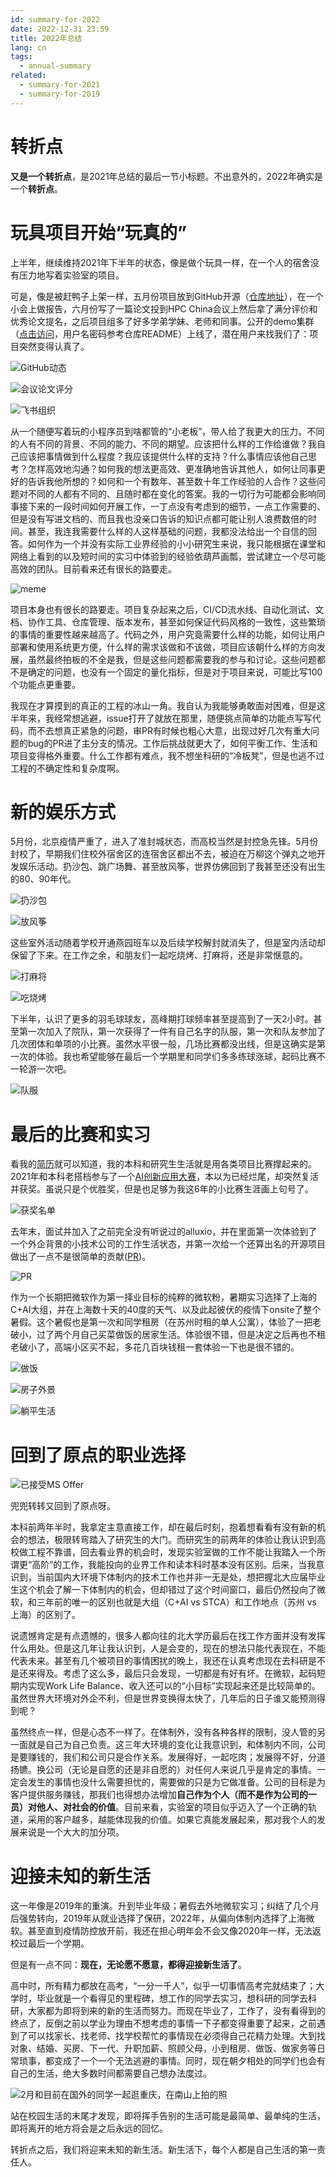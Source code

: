 ```yaml
---
id: summary-for-2022
date: 2022-12-31 23:59
title: 2022年总结
lang: cn
tags:
  - annual-summary
related:
  - summary-for-2021
  - summary-for-2019
---
```


# 转折点

**又是一个转折点**，是2021年总结的最后一节小标题。不出意外的，2022年确实是一个**转折点**。

# 玩具项目开始“玩真的”

上半年，继续维持2021年下半年的状态，像是做个玩具一样，在一个人的宿舍没有压力地写着实验室的项目。

可是，像是被赶鸭子上架一样，五月份项目放到GitHub开源（[仓库地址](https://github.com/PKUHPC/SCOW)），在一个小会上做报告，六月份写了一篇论文投到HPC China会议上然后拿了满分评价和优秀论文提名，之后项目组多了好多学弟学妹、老师和同事。公开的demo集群（[点击访问](https://hpc.pku.edu.cn/demo/scow)，用户名密码参考仓库README）上线了，潜在用户来找我们了：项目突然变得认真了。

![GitHub动态](./git-commits.png)

![会议论文评分](./scow.jpg)

![飞书组织](./feishu.png)

从一个随便写着玩的小程序员到啥都管的“小老板”，带人给了我更大的压力。不同的人有不同的背景、不同的能力、不同的期望。应该把什么样的工作给谁做？我自己应该把事情做到什么程度？我应该提供什么样的支持？什么事情应该他自己思考？怎样高效地沟通？如何我的想法更高效、更准确地告诉其他人，如何让同事更好的告诉我他所想的？如何和一个有数年、甚至数十年工作经验的人合作？这些问题对不同的人都有不同的、且随时都在变化的答案。我的一切行为可能都会影响同事接下来的一段时间如何开展工作，一丁点没有考虑到的细节，一点工作需要的、但是没有写进文档的、而且我也没亲口告诉的知识点都可能让别人浪费数倍的时间。甚至，我连我需要什么样的人这样基础的问题，我都没法给出一个自信的回答。如何作为一个并没有实际工业界经验的小小研究生来说，我只能根据在课堂和网络上看到的以及短时间的实习中体验到的经验依葫芦画瓢，尝试建立一个尽可能高效的团队。目前看来还有很长的路要走。

![meme](./meme.jpg)

项目本身也有很长的路要走。项目复杂起来之后，CI/CD流水线、自动化测试、文档、协作工具、仓库管理、版本发布，甚至如何保证代码风格的一致性，这些繁琐的事情的重要性越来越高了。代码之外，用户究竟需要什么样的功能，如何让用户部署和使用系统更方便，什么样的需求该做和不该做，项目应该朝什么样的方向发展，虽然最终拍板的不全是我，但是这些问题都需要我的参与和讨论。这些问题都不是确定的问题，也没有一个固定的量化指标，但是对于项目来说，可能比写100个功能点更重要。

我现在才算摸到的真正的工程的冰山一角。我自认为我能够勇敢面对困难，但是这半年来，我经常想逃避，issue打开了就放在那里，随便挑点简单的功能点写写代码，而不去想真正紧急的问题，审PR有时候也粗心大意，出现过好几次有重大问题的bug的PR进了主分支的情况。工作后挑战就更大了，如何平衡工作、生活和项目变得格外重要。什么工作都有难点，我不想坐科研的“冷板凳”，但是也逃不过工程的不确定性和复杂度啊。

# 新的娱乐方式

5月份，北京疫情严重了，进入了准封城状态，而高校当然是封控急先锋。5月份封校了，早期我们住校外宿舍区的连宿舍区都出不去，被迫在万柳这个弹丸之地开发娱乐活动。扔沙包、跳广场舞、甚至放风筝，世界仿佛回到了我甚至还没有出生的80、90年代。

![扔沙包](./shabao.jpg)

![放风筝](./kite.jpg)

这些室外活动随着学校开通燕园班车以及后续学校解封就消失了，但是室内活动却保留了下来。在工作之余，和朋友们一起吃烧烤、打麻将，还是非常惬意的。

![打麻将](./majiang.jpg)

![吃烧烤](./takeover.jpg)

下半年，认识了更多的羽毛球球友，高峰期打球频率甚至提高到了一天2小时。甚至第一次加入了院队，第一次获得了一件有自己名字的队服，第一次和队友参加了几次团体和单项的小比赛。虽然水平很一般，几场比赛都没出线，但是这确实是第一次的体验。我也希望能够在最后一个学期里和同学们多多练球涨球，起码比赛不一轮游一次吧。

![队服](./team-dress.jpg)

# 最后的比赛和实习

看我的[简历](/resume)就可以知道，我的本科和研究生生活就是用各类项目比赛撑起来的。2021年和本科老搭档参与了一个[AI创新应用大赛](https://www.biendata.xyz/wudao)，本以为已经烂尾，却突然复活并获奖。虽说只是个优胜奖，但是也足够为我这6年的小比赛生涯画上句号了。

![获奖名单](./biendata.png)

去年末，面试并加入了之前完全没有听说过的alluxio，并在里面第一次体验到了一个外企背景的小技术公司的工作生活状态，并第一次给一个还算出名的开源项目做出了一点不是很简单的贡献([PR](https://github.com/Alluxio/alluxio/pull/15002))。

![PR](./alluxio-pr.png)

作为一个长期把微软作为第一择业目标的纯粹的微软粉，暑期实习选择了上海的C+AI大组，并在上海数十天的40度的天气、以及此起彼伏的疫情下onsite了整个暑假。这个暑假也是第一次和同学租房（在苏州时租的单人公寓），体验了一把老破小，过了两个月自己买菜做饭的居家生活。体验很不错，但是决定之后再也不租老破小了，高端小区买不起，多花几百块钱租一套体验一下也是很不错的。

![做饭](./cook.jpg)

![房子外景](./outside-view.jpg)

![躺平生活](./house-setup.jpg)

# 回到了原点的职业选择

![已接受MS Offer](./ms-offer.png)

兜兜转转又回到了原点呀。

本科前两年半时，我拿定主意直接工作，却在最后时刻，抱着想看看有没有新的机会的想法，极限转弯踏入了研究生的大门。而研究生的前两年的体验让我认识到高校做工程不靠谱，回去看业界的机会时，发现实验室做的工作不能让我踏入一个所谓更“高阶”的工作，我能投向的业界工作和读本科时基本没有区别。后来，当我意识到，当前国内大环境下体制内的技术工作也并非一无是处，想把握北大应届毕业生这个机会了解一下体制内的机会，但却错过了这个时间窗口，最后仍然投向了微软，和三年前的唯一的区别也就是大组（C+AI vs STCA）和工作地点（苏州 vs 上海）的区别了。

说遗憾肯定是有点遗憾的，很多人都向往的北大学历最后在找工作方面并没有发挥什么用处。但是这几年让我认识到，人是会变的，现在的想法只能代表现在，不能代表未来。甚至有几个被项目的事情困扰的晚上，我还在认真考虑现在去科研是不是还来得及。考虑了这么多，最后只会发现，一切都是有好有坏。在微软，起码短期内实现Work Life Balance、收入还可以的“小目标”实现起来还是比较简单的。虽然世界大环境对外企不利，但是世界变换得太快了，几年后的日子谁又能预测得到呢？

虽然终点一样，但是心态不一样了。在体制外，没有各种各样的限制，没人管的另一面就是自己为自己负责。这三年大环境的变化让我意识到，和体制内不同，公司是要赚钱的，我们和公司只是合作关系。发展得好，一起吃肉；发展得不好，分道扬镳。换公司（无论是自愿的还是非自愿的）对任何人来说几乎是肯定的事情。一定会发生的事情也没什么需要担忧的，需要做的只是为它做准备。公司的目标是为客户提供服务赚钱，那我们也得想办法增加**自己作为个人（而不是作为公司的一员）对他人、对社会的价值**。目前来看，实验室的项目似乎迈入了一个正确的轨道，采用的客户越多，越能体现我的价值。如果它真能发展起来，那对我个人的发展来说是一个大大的加分项。

# 迎接未知的新生活

这一年像是2019年的重演。升到毕业年级；暑假去外地微软实习；纠结了几个月后强势转向，2019年从就业选择了保研，2022年，从偏向体制内选择了上海微软。甚至直到疫情防控放开前，我还在担心明年会不会又像2020年一样，无法返校过最后一个学期。

但是有一点不同：**现在，无论愿不愿意，都得迎接新生活了**。

高中时，所有精力都放在高考，“一分一千人”，似乎一切事情高考完就结束了；大学时，毕业就是一个看得见的里程碑，想工作的同学去实习，想科研的同学去科研，大家都为即将到来的新的生活而努力。而现在毕业了，工作了，没有看得到的终点了，反倒之前以学业为理由不想考虑的事情一下子都变得重要了起来，之前遇到了可以找家长、找老师、找学校帮忙的事情现在必须得自己花精力处理。大到找对象、结婚、买房、下一代、升职加薪、照顾父母，小到租房、做饭、做家务等日常琐事，都变成了一个一个无法逃避的事情。同时，现在朝夕相处的同学们也会有自己的生活，绝大多数时间都需要自己想办法度过。

![2月和目前在国外的同学一起逛重庆，在南山上拍的照](./chongqing.jpg)

站在校园生活的末尾才发现，即将挥手告别的生活可能是最简单、最单纯的生活，即将离开的地方将会是之后永远的回忆。

转折点之后，我们将迎来未知的新生活。新生活下，每个人都是自己生活的第一责任人。



